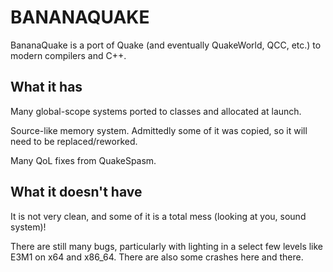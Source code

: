 # BANANAQUAKE

BananaQuake is a port of Quake (and eventually QuakeWorld, QCC, etc.) to modern compilers and C++.

## What it has

Many global-scope systems ported to classes and allocated at launch.

Source-like memory system. Admittedly some of it was copied, so it will need to be replaced/reworked.

Many QoL fixes from QuakeSpasm.

## What it doesn't have

It is not very clean, and some of it is a total mess (looking at you, sound system)!

There are still many bugs, particularly with lighting in a select few levels like E3M1 on x64 and x86_64. There are also some crashes here and there.